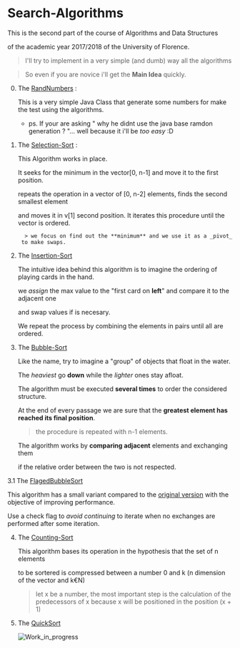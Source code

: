 # Search-Algorithms

This is the second part of the course of Algorithms and Data Structures 

of the academic year 2017/2018 of the University of Florence. 

>  I'll try to implement in a very simple (and dumb) way all the algorithms

>  So even if you are novice i'll get the **Main Idea** quickly.

0. The [RandNumbers](https://github.com/DanerSound/Search-Algorithms/tree/master/randNumbers) :

   This is a very simple Java Class that generate some numbers for make the test using the algorithms.
   
      * ps. If your are asking " why he didnt use the java base ramdon generation ? "... well because it i'll be _too easy_ :D
      
1. The [Selection-Sort](https://github.com/DanerSound/Search-Algorithms/tree/sequential-sort) :

   This Algorithm works in place.
   
   It seeks for the minimum in the vector[0, n-1] and move it to the first position.
   
   repeats the operation in a vector of [0, n-2] elements, finds the second smallest element 
   
   and moves it in v[1] second position. It iterates this procedure until the vector is ordered.
   
         > we focus on find out the **minimum** and we use it as a _pivot_ 
        to make swaps.
   
   
2. The [Insertion-Sort](https://github.com/DanerSound/Search-Algorithms/tree/Insertion-sort/Search-algorithms/src/base)

   The intuitive idea behind this algorithm is to imagine the ordering of playing cards in the hand.
   
   we _assign_ the max value to the "first card on **left**" and compare it to the adjacent one 
   
   and swap values if is necesary.
   
   We repeat the process by combining the elements in pairs until all are ordered.
   
3. The [Bubble-Sort](https://github.com/DanerSound/Search-Algorithms/tree/bubbler-sort)

   Like the name, try to imagine a "group" of objects that float in the water.
   
   The _heaviest_ go **down** while the _lighter_ ones stay afloat.

   The algorithm must be executed **several times** to order the considered structure.
   
   At the end of every passage we are sure that the **greatest element has reached its final position**. 
   
   >the procedure is repeated with n-1 elements.
   
   The algorithm works by **comparing adjacent** elements and exchanging them 
   
   if the relative order between the two is not respected.
   
3.1 The [FlagedBubbleSort](https://github.com/DanerSound/Search-Algorithms/tree/bb-sortFlag)

   This algorithm has a small variant compared to the 
   [original version](https://github.com/DanerSound/Search-Algorithms/tree/bubbler-sort) 
   with the objective of improving performance.
   
   Use a check flag to _avoid continuing_ to iterate when no exchanges are performed after some iteration.

4. The [Counting-Sort](https://github.com/DanerSound/Search-Algorithms/tree/Counting-sort)

   This algorithm bases its operation in the hypothesis that the set of n elements 

   to be sortered is compressed between a number 0 and k (n dimension of the vector and k€N)

   >let x be a number, the most important step is the calculation of the predecessors 
   of x because x will be positioned in the position (x + 1)
   
5. The [QuickSort]()

   ![Work_in_progress](http://cliffordgarstang.com/wp-content/uploads/2013/01/Work_in_progress.png)


